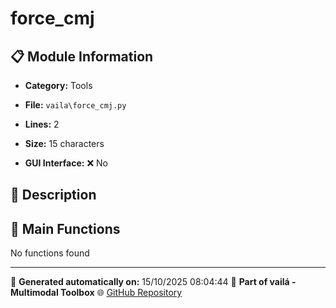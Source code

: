 # force_cmj

## 📋 Module Information

- **Category:** Tools
- **File:** `vaila\force_cmj.py`
- **Lines:** 2
- **Size:** 15 characters


- **GUI Interface:** ❌ No

## 📖 Description



## 🔧 Main Functions

No functions found





---

📅 **Generated automatically on:** 15/10/2025 08:04:44
🔗 **Part of vailá - Multimodal Toolbox**
🌐 [GitHub Repository](https://github.com/vaila-multimodaltoolbox/vaila)
